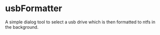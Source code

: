 # usbFormatter
A simple dialog tool to select a usb drive which is then formatted to ntfs in the background.
